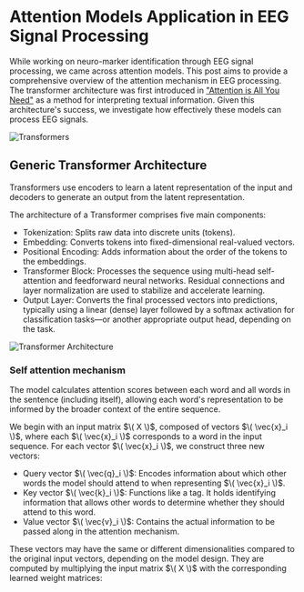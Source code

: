 # Attention Models Application in EEG Signal Processing

While working on neuro-marker identification through EEG signal processing, we came across attention models. This post aims to provide a comprehensive overview of the attention mechanism in EEG processing.
The transformer architecture was first introduced in ["Attention is All You Need"](https://arxiv.org/abs/1706.03762) as a method for interpreting textual information. Given this architecture's success, we investigate how effectively these models can process EEG signals.

![Transformers](https://www.google.com/url?sa=i&url=https%3A%2F%2Fwww.francetvpro.fr%2Fcontenu-de-presse%2F30159&psig=AOvVaw3PpD7xlr51GHFYLjqshgfW&ust=1749127742233000&source=images&cd=vfe&opi=89978449&ved=0CBQQjRxqFwoTCMj2zd_m140DFQAAAAAdAAAAABAE "transformers")

## Generic Transformer Architecture
Transformers use encoders to learn a latent representation of the input and decoders to generate an output from the latent representation.

The architecture of a Transformer comprises five main components:
* Tokenization: Splits raw data into discrete units (tokens).
* Embedding: Converts tokens into fixed-dimensional real-valued vectors.
* Positional Encoding: Adds information about the order of the tokens to the embeddings.
* Transformer Block: Processes the sequence using multi-head self-attention and feedforward neural networks. Residual connections and layer normalization are used to stabilize and accelerate learning.
* Output Layer: Converts the final processed vectors into predictions, typically using a linear (dense) layer followed by a softmax activation for classification tasks—or another appropriate output head, depending on the task.

![Transformer Architecture](https://www.google.com/url?sa=i&url=https%3A%2F%2Fmachinelearningmastery.com%2Fthe-transformer-model%2F&psig=AOvVaw3c5lzhNxu7owsSZ1Zg_ELi&ust=1749127935170000&source=images&cd=vfe&opi=89978449&ved=0CBQQjRxqFwoTCIDR8bvn140DFQAAAAAdAAAAABAE)

### Self attention mechanism
The model calculates attention scores between each word and all words in the sentence (including itself), allowing each word's representation to be informed by the broader context of the entire sequence.

We begin with an input matrix $\( X \)$, composed of vectors $\( \vec{x}_i \)$, where each $\( \vec{x}_i \)$ corresponds to a word in the input sequence.
For each vector $\( \vec{x}_i \)$, we construct three new vectors:
* Query vector $\( \vec{q}_i \)$: Encodes information about which other words the model should attend to when representing $\( \vec{x}_i \)$.
* Key vector $\( \vec{k}_i \)$: Functions like a tag. It holds identifying information that allows other words to determine whether they should attend to this word.
* Value vector $\( \vec{v}_i \)$: Contains the actual information to be passed along in the attention mechanism.

These vectors may have the same or different dimensionalities compared to the original input vectors, depending on the model design. They are computed by multiplying the input matrix $\( X \)$ with the corresponding learned weight matrices:


